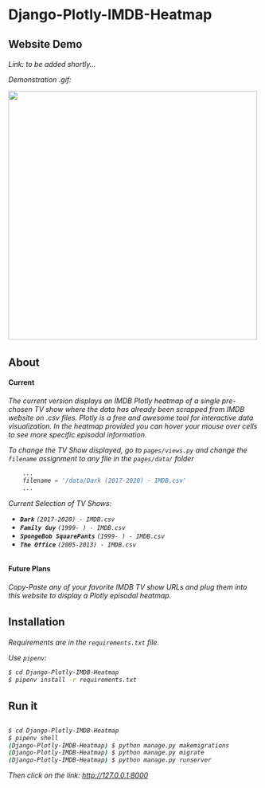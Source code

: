 <h1>Django-Plotly-IMDB-Heatmap</h1>

<h2>Website Demo</h2>
<h6>

Link: to be added shortly...

Demonstration .gif:

<img src="Images/TheOfficePlotly.gif" width=500>

</h6>

<h2>About</h2>

<h4>Current</h4>
<h6>

The current version displays an IMDB Plotly heatmap of a single pre-chosen TV show where the data has already been scrapped from IMDB website on .csv files. Plotly is a free and awesome tool for interactive data visualization. In the heatmap provided you can hover your mouse over cells to see more specific episodal information.

To change the TV Show displayed, go to `pages/views.py` and change the `filename` assignment to any file in the `pages/data/` folder

```python
    ...
    filename = '/data/Dark (2017-2020) - IMDB.csv'
    ...
```

Current Selection of TV Shows:
- <strong>`Dark`</strong> `(2017-2020) - IMDB.csv`
- <strong>`Family Guy`</strong> `(1999- ) - IMDB.csv`
- <strong>`SpongeBob SquarePants`</strong> `(1999- ) - IMDB.csv`
- <strong>`The Office`</strong> `(2005-2013) - IMDB.csv`

</h6>
<h4>Future Plans</h4>
<h6>

Copy-Paste any of your favorite IMDB TV show URLs and plug them into this website to display a Plotly episodal heatmap.
</h6>

<h2>Installation</h2>
<h6>

Requirements are in the `requirements.txt` file.

Use `pipenv`:

```bash
$ cd Django-Plotly-IMDB-Heatmap
$ pipenv install -r requirements.txt
```
</h6>

<h2>Run it<h2>
<h6>

```bash
$ cd Django-Plotly-IMDB-Heatmap
$ pipenv shell
(Django-Plotly-IMDB-Heatmap) $ python manage.py makemigrations
(Django-Plotly-IMDB-Heatmap) $ python manage.py migrate
(Django-Plotly-IMDB-Heatmap) $ python manage.py runserver
```
Then click on the link: <a href="http://127.0.0.1:8000">http://127.0.0.1:8000</a>
